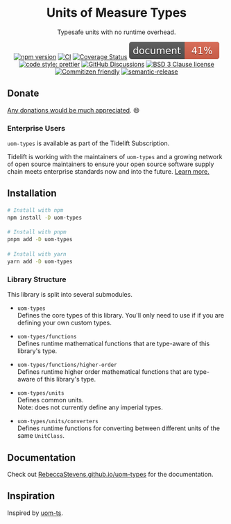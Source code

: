 <div align="center">

# Units of Measure Types

Typesafe units with no runtime overhead.

[![npm version](https://img.shields.io/npm/v/uom-types.svg)](https://www.npmjs.com/package/uom-types)
[![CI](https://github.com/RebeccaStevens/uom-types/actions/workflows/release.yml/badge.svg)](https://github.com/RebeccaStevens/uom-types/actions/workflows/release.yml)
[![Coverage Status](https://codecov.io/gh/RebeccaStevens/uom-types/branch/main/graph/badge.svg?token=MVpR1oAbIT)](https://codecov.io/gh/RebeccaStevens/uom-types)
[![Documentation](./docs/coverage.svg)](https://RebeccaStevens.github.io/uom-types/stable/)\
[![code style: prettier](https://img.shields.io/badge/code_style-prettier-ff69b4.svg?style=flat-square)](https://github.com/prettier/prettier)
[![GitHub Discussions](https://img.shields.io/github/discussions/RebeccaStevens/uom-types?style=flat-square)](https://github.com/RebeccaStevens/uom-types/discussions)
[![BSD 3 Clause license](https://img.shields.io/github/license/RebeccaStevens/uom-types.svg?style=flat-square)](https://opensource.org/licenses/BSD-3-Clause)
[![Commitizen friendly](https://img.shields.io/badge/commitizen-friendly-brightgreen.svg?style=flat-square)](https://commitizen.github.io/cz-cli/)
[![semantic-release](https://img.shields.io/badge/%20%20%F0%9F%93%A6%F0%9F%9A%80-semantic--release-e10079.svg?style=flat-square)](https://github.com/semantic-release/semantic-release)

</div>

## Donate

[Any donations would be much appreciated](./DONATIONS.md). 😄

### Enterprise Users

`uom-types` is available as part of the Tidelift Subscription.

Tidelift is working with the maintainers of `uom-types` and a growing network of open source maintainers to ensure your open source software supply chain meets enterprise standards now and into the future.
[Learn more.](https://tidelift.com/subscription/pkg/npm-uom-types?utm_source=npm-uom-types&utm_medium=referral&utm_campaign=enterprise&utm_term=repo)

## Installation

```sh
# Install with npm
npm install -D uom-types

# Install with pnpm
pnpm add -D uom-types

# Install with yarn
yarn add -D uom-types
```

### Library Structure

This library is split into several submodules.

- `uom-types`\
  Defines the core types of this library. You'll only need to use if if you are defining your own custom types.

- `uom-types/functions`\
  Defines runtime mathematical functions that are type-aware of this library's type.

- `uom-types/functions/higher-order`\
  Defines runtime higher order mathematical functions that are type-aware of this library's type.

- `uom-types/units`\
  Defines common units.\
  Note: does not currently define any imperial types.

- `uom-types/units/converters`\
  Defines runtime functions for converting between different units of the same `UnitClass`.

## Documentation

Check out [RebeccaStevens.github.io/uom-types](https://RebeccaStevens.github.io/uom-types/stable/) for the documentation.

## Inspiration

Inspired by [uom-ts](https://github.com/mindbrave/uom-ts).
